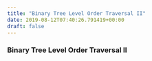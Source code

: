 ```yaml
---
title: "Binary Tree Level Order Traversal II"
date: 2019-08-12T07:40:26.791419+00:00
draft: false
---
```


### Binary Tree Level Order Traversal II
